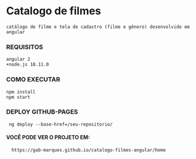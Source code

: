 # Catalogo de filmes 
    catálogo de filme e tela de cadastro (filme e gênero) desenvolvido em angular

### REQUISITOS
    angular 2 
    +node.js 18.11.0 
  

### COMO EXECUTAR
    npm install
    npm start
  
### DEPLOY GITHUB-PAGES
     ng deploy --base-href=/seu-repositorio/     
     
#### VOCÊ PODE VER O PROJETO EM:
      https://gab-marques.github.io/catalogo-filmes-angular/home
  

